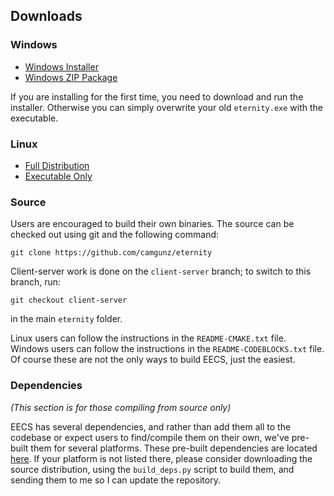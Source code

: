 ## Downloads

### Windows

  * [Windows Installer](http://static.totaltrash.org/eternity/eternity-engine-3.40.22_windows-x86.exe)
  * [Windows ZIP Package](http://static.totaltrash.org/eternity/eternity.zip)

If you are installing for the first time, you need to download and run the
installer. Otherwise you can simply overwrite your old `eternity.exe` with the
executable.

### Linux

  * [Full Distribution](http://static.totaltrash.org/eternity/eternity-linux32.tar.xz)
  * [Executable Only](http://static.totaltrash.org/eternity/eternity.xz)

### Source

Users are encouraged to build their own binaries. The source can be checked out
using git and the following command:

    git clone https://github.com/camgunz/eternity

Client-server work is done on the `client-server` branch; to switch to this
branch, run:

    git checkout client-server

in the main `eternity` folder.

Linux users can follow the instructions in the `README-CMAKE.txt` file. Windows
users can follow the instructions in the `README-CODEBLOCKS.txt` file. Of
course these are not the only ways to build EECS, just the easiest.

### Dependencies

_(This section is for those compiling from source only)_

EECS has several dependencies, and rather than add them all to the codebase or
expect users to find/compile them on their own, we've pre-built them for
several platforms. These pre-built dependencies are located
[here](http://static.totaltrash.org/eternity/eedeps). If your platform is not
listed there, please consider downloading the source distribution, using the
`build_deps.py` script to build them, and sending them to me so I can update
the repository.

